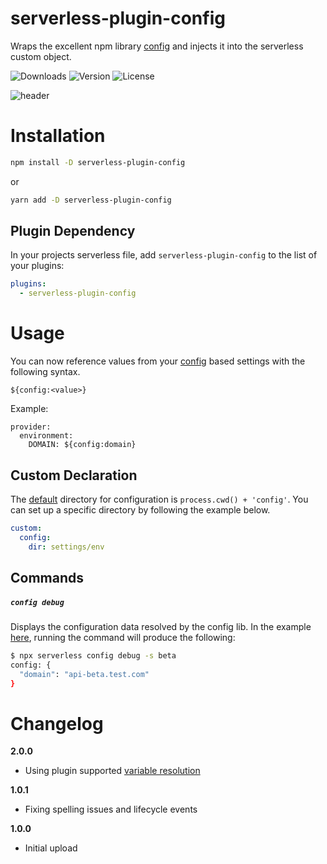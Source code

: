 
# serverless-plugin-config
Wraps the excellent npm library [config](https://www.npmjs.com/package/config) and injects it into the serverless custom object. 

![Downloads][link-download] ![Version][link-version] ![License][link-license]

![header](https://raw.githubusercontent.com/icarus-sullivan/serverless-plugin-config/master/header.png)

# Installation

```sh
npm install -D serverless-plugin-config
```
or
```sh
yarn add -D serverless-plugin-config
```
## Plugin Dependency

In your projects serverless file, add `serverless-plugin-config` to the list of your plugins:

```yaml
plugins:
  - serverless-plugin-config
```

# Usage

You can now reference values from your [config](https://www.npmjs.com/package/config) based settings with the following syntax. 

```
${config:<value>}
```

Example:
```
provider:
  environment:
    DOMAIN: ${config:domain}
```

## Custom Declaration
The [default]((https://github.com/lorenwest/node-config/wiki/Environment-Variables#node_config_dir)) directory for configuration is `process.cwd() + 'config'`. You can set up a specific directory by following the example below.
```yaml
custom:
  config:
    dir: settings/env
```

## Commands
##### `config debug`

Displays the configuration data resolved by the config lib. In the example [here][example], running the command will produce the following:
```sh
$ npx serverless config debug -s beta
config: {
  "domain": "api-beta.test.com"
}
```
# Changelog

**2.0.0**
- Using plugin supported [variable resolution](https://www.serverless.com/framework/docs/guides/plugins/custom-variables)

**1.0.1**
- Fixing spelling issues and lifecycle events

**1.0.0**
- Initial upload 

[link-download]: https://img.shields.io/npm/dt/serverless-plugin-config
[link-version]: https://img.shields.io/npm/v/serverless-plugin-config.svg
[link-license]: https://img.shields.io/npm/l/serverless-plugin-config.svg

[glob]: https://www.npmjs.com/package/glob
[example]: https://github.com/icarus-sullivan/serverless-plugin-config/tree/master/example
